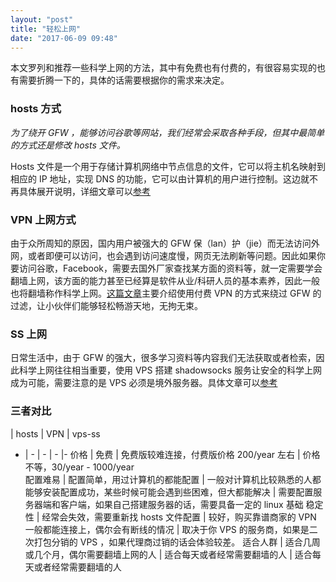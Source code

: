 ```yaml
---
layout: "post"
title: "轻松上网"
date: "2017-06-09 09:48"
---
```


本文罗列和推荐一些科学上网的方法，其中有免费也有付费的，有很容易实现的也有需要折腾一下的，具体的话需要根据你的需求来决定。

### hosts 方式

*为了绕开 GFW ，能够访问谷歌等网站，我们经常会采取各种手段，但其中最简单的方式还是修改 hosts 文件。*

Hosts 文件是一个用于存储计算机网络中节点信息的文件，它可以将主机名映射到相应的 IP 地址，实现 DNS 的功能，它可以由计算机的用户进行控制。这边就不再具体展开说明，详细文章可以[参考](https://noparkinghere.github.io/2017/06/08/2017/2017-06-08-hosts-%E6%96%87%E4%BB%B6%E4%B8%8A%E7%BD%91/)

### VPN 上网方式

由于众所周知的原因，国内用户被强大的 GFW 保（lan）护（jie）而无法访问外网，或者即便可以访问，也会遇到访问速度慢，网页无法刷新等问题。因此如果你要访问谷歌，Facebook，需要去国外厂家查找某方面的资料等，就一定需要学会翻墙上网，该方面的能力甚至已经算是软件从业/科研人员的基本素养，因此一般也将翻墙称作科学上网。[这篇文章](https://noparkinghere.github.io/2016/07/12/2016/2016-07-12-vpn%E6%9C%8D%E5%8A%A1.md)主要介绍使用付费 VPN 的方式来绕过 GFW 的过滤，让小伙伴们能够轻松畅游天地，无拘无束。

### SS 上网

日常生活中，由于 GFW 的强大，很多学习资料等内容我们无法获取或者检索，因此科学上网往往相当重要，使用 VPS 搭建 shadowsocks 服务让安全的科学上网成为可能，需要注意的是 VPS 必须是境外服务器。具体文章可以[参考](https://noparkinghere.github.io/2016/11/25/2016/2016-11-25-vps-shadowsocks/)

<!-- more -->


### 三者对比

 | hosts | VPN | vps-ss	
- | - | - | - |-
价格 | 免费	| 免费版较难连接，付费版价格 200/year 左右	| 价格不等，30/year - 1000/year	
配置难易 | 配置简单，用过计算机的都能配置 | 一般对计算机比较熟悉的人都能够安装配置成功，某些时候可能会遇到些困难，但大都能解决	| 需要配置服务器端和客户端，如果自己搭建服务器的话，需要具备一定的 linux 基础	
稳定性	| 经常会失效，需要重新找 hosts 文件配置 | 较好，购买靠谱商家的 VPN 一般都能连接上，偶尔会有断线的情况	| 取决于你 VPS 的服务商，如果是二次打包分销的 VPS ，如果代理商过销的话会体验较差。	
适合人群 | 适合几周或几个月，偶尔需要翻墙上网的人 | 适合每天或者经常需要翻墙的人 | 适合每天或者经常需要翻墙的人
